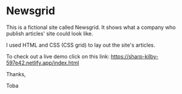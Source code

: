 # Newsgrid
This is a fictional site called Newsgrid. It shows what a company who publish articles' site could look like. 

I used HTML and CSS (CSS grid) to lay out the site's articles. 

To check out a live demo click on this link: https://sharp-kilby-597e42.netlify.app/index.html

Thanks, 

Toba
